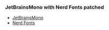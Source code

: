 ### JetBrainsMono with Nerd Fonts patched

- [JetBrainsMono](https://github.com/JetBrains/JetBrainsMono)
- [Nerd Fonts](https://github.com/ryanoasis/nerd-fonts)
